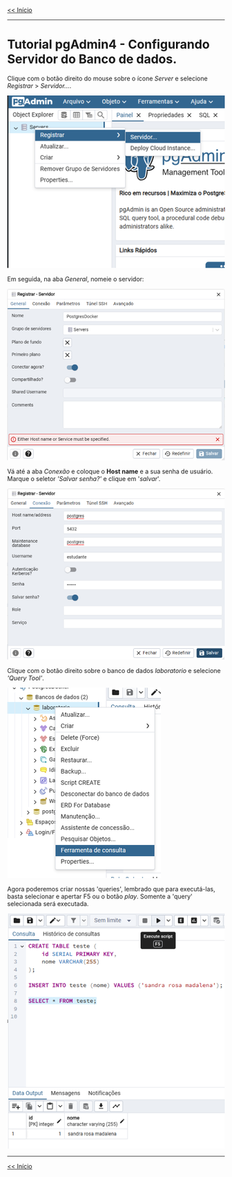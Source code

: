 [<< Início](../README.md)

<hr/>

# Tutorial pgAdmin4 - Configurando Servidor do Banco de dados.

Clique com o botão direito do mouse sobre o ícone *Server* e selecione *Registrar* > *Servidor...*.

![criar-servidor-01.png](assets%2Fcriar-servidor-01.png)

Em seguida, na aba *General*, nomeie o servidor:

![criar-servidor-02.png](assets%2Fcriar-servidor-02.png)

Vá até a aba *Conexão* e coloque o **Host name** e a sua senha de usuário. Marque o seletor *'Salvar senha?'* e clique em
'*salvar*'.

![criar-servidor-03.png](assets%2Fcriar-servidor-03.png)

Clique com o botão direito sobre o banco de dados *laboratorio* e selecione *'Query Tool'*.

![criar-servidor-04.png](assets%2Fcriar-servidor-04.png)

Agora poderemos criar nossas 'queries', lembrado que para executá-las, basta selecionar e apertar F5 ou o botão *play*. 
Somente a 'query' selecionada será executada.

![criar-servidor-05.png](assets%2Fcriar-servidor-05.png)

<hr/>

[<< Início](../README.md)
